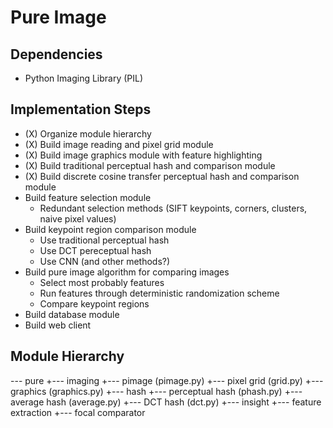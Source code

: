 # Pure Image

## Dependencies

- Python Imaging Library (PIL)

## Implementation Steps

- (X) Organize module hierarchy
- (X) Build image reading and pixel grid module
- (X) Build image graphics module with feature highlighting
- (X) Build traditional perceptual hash and comparison module
- (X) Build discrete cosine transfer perceptual hash and comparison module
- Build feature selection module
  - Redundant selection methods (SIFT keypoints, corners, clusters, naive pixel values)
- Build keypoint region comparison module
  - Use traditional perceptual hash
  - Use DCT pereceptual hash
  - Use CNN (and other methods?)
- Build pure image algorithm for comparing images
  - Select most probably features
  - Run features through deterministic randomization scheme
  - Compare keypoint regions
- Build database module
- Build web client

## Module Hierarchy

--- pure
    +--- imaging
         +--- pimage (pimage.py)
         +--- pixel grid (grid.py)
         +--- graphics (graphics.py)
    +--- hash
         +--- perceptual hash (phash.py)
         +--- average hash (average.py)
         +--- DCT hash (dct.py)
    +--- insight
         +--- feature extraction
         +--- focal comparator
